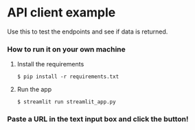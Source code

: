 # API client example

Use this to test the endpoints and see if data is returned. 

### How to run it on your own machine

1. Install the requirements

   ```
   $ pip install -r requirements.txt
   ```

2. Run the app

   ```
   $ streamlit run streamlit_app.py
   ```

### Paste a URL in the text input box and click the button!
